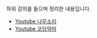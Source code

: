 하위 강의를 들으며 정리한 내용입니다.
- [Youtube 나무소리](https://www.youtube.com/playlist?list=PLOSNUO27qFbsI9bAIVitBcq-klZae5GMi)
- [Youtube 코딩악마](https://www.youtube.com/playlist?list=PLZKTXPmaJk8KhKQ_BILr1JKCJbR0EGlx0)